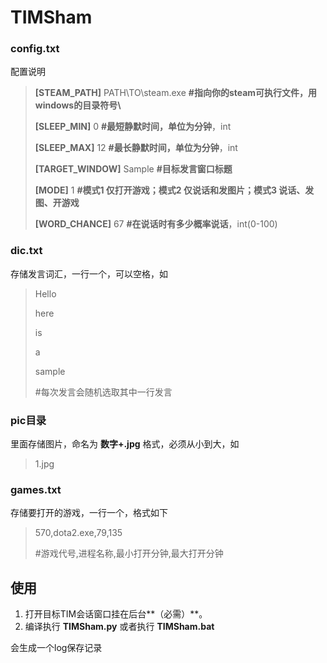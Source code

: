# TIMSham

### **config.txt** 

配置说明

> **[STEAM_PATH]** PATH\TO\steam.exe **#指向你的steam可执行文件，用windows的目录符号\\**
>
> **[SLEEP_MIN]** 0 **#最短静默时间，单位为分钟**，int
>
> **[SLEEP_MAX]** 12 **#最长静默时间，单位为分钟**，int
>
> **[TARGET_WINDOW]** Sample **#目标发言窗口标题**
>
> **[MODE]** 1 **#模式1 仅打开游戏；模式2 仅说话和发图片；模式3 说话、发图、开游戏**
>
> **[WORD_CHANCE]** 67 **#在说话时有多少概率说话**，int(0-100)

### **dic.txt**

存储发言词汇，一行一个，可以空格，如

> Hello
>
> here
>
> is
>
> a
>
> sample
>
> #每次发言会随机选取其中一行发言

### **pic**目录

里面存储图片，命名为 **数字+.jpg** 格式，必须从小到大，如

> 1.jpg

### **games.txt** 

存储要打开的游戏，一行一个，格式如下

> 570,dota2.exe,79,135
>
> #游戏代号,进程名称,最小打开分钟,最大打开分钟

## 使用

1. 打开目标TIM会话窗口挂在后台**（必需）**。
3. 编译执行 **TIMSham.py** 或者执行 **TIMSham.bat**

会生成一个log保存记录